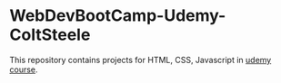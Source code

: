 # WebDevBootCamp-Udemy-ColtSteele

This repository contains projects for HTML, CSS, Javascript in <a href="https://www.udemy.com/course/the-web-developer-bootcamp/">udemy course</a>.
